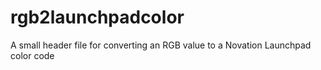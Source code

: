 # rgb2launchpadcolor
A small header file for converting an RGB value to a Novation Launchpad color code
